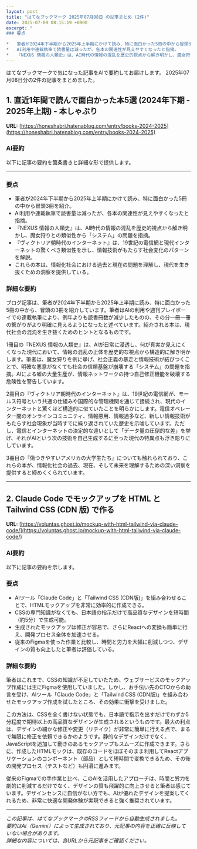 ```yaml
---
layout: post
title: "はてなブックマーク 2025年07月08日 の記事まとめ (2件)"
date: 2025-07-09 08:15:19 +0900
excerpt: "
### 要点

*   筆者が2024年下半期から2025年上半期にかけて読み、特に面白かった5冊の中から冒頭3冊を紹介。
*   AI利用や連載執筆で読書量は減ったが、各本の関連性が見えやすくなったと指摘。
*   『NEXUS 情報の人類史』は、AI時代の情報の混乱を歴史的視点から解き明かし、魔女狩りとの類似性から「システム」の問..."
---
```


はてなブックマークで気になった記事をAIで要約してお届けします。
2025年07月08日分の2件の記事をまとめました。

## 1. 直近1年間で読んで面白かった本5選 (2024年下期 - 2025年上期) - 本しゃぶり

**URL:** [https://honeshabri.hatenablog.com/entry/books-2024-2025](https://honeshabri.hatenablog.com/entry/books-2024-2025)

### AI要約

以下に記事の要約を箇条書きと詳細な形で提供します。

---

### 要点

*   筆者が2024年下半期から2025年上半期にかけて読み、特に面白かった5冊の中から冒頭3冊を紹介。
*   AI利用や連載執筆で読書量は減ったが、各本の関連性が見えやすくなったと指摘。
*   『NEXUS 情報の人類史』は、AI時代の情報の混乱を歴史的視点から解き明かし、魔女狩りとの類似性から「システム」の問題を指摘。
*   『ヴィクトリア朝時代のインターネット』は、19世紀の電信網と現代インターネットの驚くべき類似性を示し、情報技術がもたらす社会変化のパターンを解説。
*   これらの本は、情報化社会における過去と現在の問題を理解し、現代を生き抜くための洞察を提供している。

### 詳細な要約

ブログ記事は、筆者が2024年下半期から2025年上半期に読み、特に面白かった5冊の中から、冒頭の3冊を紹介しています。筆者はAIの利用や週刊プレイボーイでの連載執筆により、例年よりも読書冊数が減少したものの、その分一冊一冊の繋がりがより明確に見えるようになったと述べています。紹介される本は、現代社会の混沌を生き抜くためのヒントとなるものです。

1冊目の『NEXUS 情報の人類史』は、AIが日常に浸透し、何が真実か見えにくくなった現代において、情報の混乱の正体を歴史的な視点から構造的に解き明かします。筆者は、魔女狩りを例に挙げ、社会正義の暴走と情報技術が結びつくことで、明確な悪意がなくても社会の信頼基盤が崩壊する「システム」の問題を指摘。AIによる嘘の大量生産が、情報ネットワークの持つ自己修正機能を破壊する危険性を警告しています。

2冊目の『ヴィクトリア朝時代のインターネット』は、19世紀の電信網が、モールス符号という共通の仕組みや国際的な管理機関を通じて接続され、現代のインターネットと驚くほど構造的に似ていたことを明らかにします。電信オペレーター間のオンラインコミュニティ、情報悪用、情報過多など、新しい情報技術がもたらす社会現象が当時すでに繰り返されていた歴史を示唆しています。ただし、電信とインターネットの決定的な違いとして「データ量の圧倒的な差」を挙げ、それがAIという次の技術を自己生成するに至った現代の特異点も浮き彫りにしています。

3冊目の『傷つきやすいアメリカの大学生たち』についても触れられており、これらの本が、情報化社会の過去、現在、そして未来を理解するための深い洞察を提供すると締めくくられています。

---

## 2. Claude Code でモックアップを HTML と Tailwind CSS (CDN 版) で作る

**URL:** [https://voluntas.ghost.io/mockup-with-html-tailwind-via-claude-code/](https://voluntas.ghost.io/mockup-with-html-tailwind-via-claude-code/)

### AI要約

以下に記事の要約を示します。

### 要点

*   AIツール「Claude Code」と「Tailwind CSS (CDN版)」を組み合わせることで、HTMLモックアップを非常に効率的に作成できる。
*   CSSの専門知識がなくても、日本語の指示だけで高品質なデザインを短時間（約5分）で生成可能。
*   生成されたモックアップは修正が容易で、さらにReactへの変換も簡単に行え、開発プロセス全体を加速させる。
*   従来のFigmaを使った作業と比較し、時間と労力を大幅に削減しつつ、デザインの質も向上したと筆者は評価している。

### 詳細な要約

筆者はこれまで、CSSの知識が不足していたため、ウェブサービスのモックアップ作成には主にFigmaを使用していました。しかし、お手伝い先のCTOからの助言を受け、AIツール「Claude Code」と「Tailwind CSS (CDN版)」を組み合わせたモックアップ作成を試したところ、その効果に衝撃を受けました。

この方法は、CSSを全く書けない状態でも、日本語で指示を出すだけでわずか5分程度で期待以上の高品質なデザインが生成されるというものです。最大の利点は、デザインの細かな修正や変更（リテイク）が非常に簡単に行える点で、まるで無限に修正を依頼できるかのようです。静的なデザインだけでなく、JavaScriptを追加して動きのあるモックアップもスムーズに作成できます。さらに、作成したHTMLモックは、既存のコードをほぼそのまま利用してReactアプリケーションのコンポーネント（部品）として短時間で変換できるため、その後の開発プロセス（テストなど）も円滑に進みます。

従来のFigmaでの手作業と比べ、このAIを活用したアプローチは、時間と労力を劇的に削減するだけでなく、デザインの質も飛躍的に向上させると筆者は感じています。デザインセンスに自信がない方でも、AIが優れたデザインを提案してくれるため、非常に快適な開発体験が実現できると強く推奨されています。

---

*この記事は、はてなブックマークのRSSフィードから自動生成されました。*  
*要約はAI（Gemini）によって生成されており、元記事の内容を正確に反映していない場合があります。*  
*詳細な内容については、各URLから元記事をご確認ください。*

